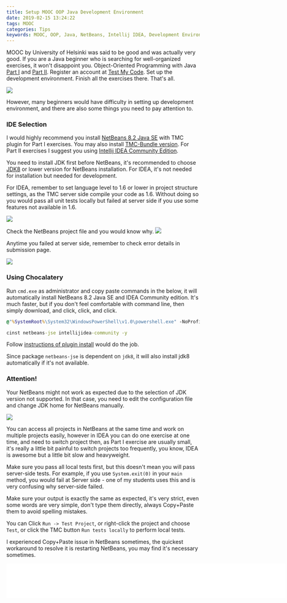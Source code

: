 ```yaml
---
title: Setup MOOC OOP Java Development Environment
date: 2019-02-15 13:24:22
tags: MOOC
categories: Tips
keywords: MOOC, OOP, Java, NetBeans, Intellij IDEA, Development Environment, Beginners
---
```


MOOC by University of Helsinki was said to be good and was actually very good. If you are a Java beginner who is searching for well-organized exercises, it won't disappoint you. Object-Oriented Programming with Java [Part I](https://materiaalit.github.io/2013-oo-programming/part1/week-1/) and [Part II](https://materiaalit.github.io/2013-oo-programming/part2/week-7/). Register an account at [Test My Code](https://tmc.mooc.fi/user/new). Set up the development environment. Finish all the exercises there. That's all. 

![](https://www.dropbox.com/s/nem2jk0x8lldftv/dev-env.jpg?dl=1)<!-- more -->

However, many beginners would have difficulty in setting up development environment, and there are also some things you need to pay attention to.

### IDE Selection
I would highly recommend you install [NetBeans 8.2 Java SE](https://netbeans.org/downloads/8.2/) with TMC plugin for Part I exercises. You may also install [TMC-Bundle version](http://update.testmycode.net/installers/tmc-netbeans_org_mooc/tmc-netbeans_org_mooc_tmcbeans-windows.exe). For Part II exercises I suggest you using [Intellij IDEA Community Edition](https://www.jetbrains.com/idea/download/#section=windows).

You need to install JDK first before NetBeans, it's recommended to choose [JDK8](https://www.oracle.com/technetwork/java/javase/downloads/jdk8-downloads-2133151.html) or lower version for NetBeans installation. For IDEA, it's not needed for installation but needed for development.

For IDEA, remember to set language level to 1.6 or lower in project structure settings, as the TMC server side compile your code as 1.6. Without doing so you would pass all unit tests locally but failed at server side if you use some features not available in 1.6.

![](https://www.dropbox.com/s/17ow99boghx0bx6/javac-level-6.jpg?dl=1)

Check the NetBeans project file and you would know why.
![](https://www.dropbox.com/s/gpr5a7t3qntiuqz/tmc-javac-source.jpg?dl=1)

Anytime you failed at server side, remember to check error details in submission page.

![](https://www.dropbox.com/s/hd91qe7a6z0nvqr/tmc-server-error.jpg?dl=1)

### Using Chocalatery

Run `cmd.exe` as administrator and copy paste commands in the below, it will automatically install NetBeans 8.2 Java SE and IDEA Community edition. It's much faster, but if you don't feel comfortable with command line, then simply download, and click, click, and click.

```cmd
@"%SystemRoot%\System32\WindowsPowerShell\v1.0\powershell.exe" -NoProfile -InputFormat None -ExecutionPolicy Bypass -Command "iex ((New-Object System.Net.WebClient).DownloadString('https://chocolatey.org/install.ps1'))" && SET "PATH=%PATH%;%ALLUSERSPROFILE%\chocolatey\bin"

cinst netbeans-jse intellijidea-community -y
```

Follow [instructions of plugin install](https://github.com/UniversityHelsinkiTKTL/tmc-plugin-installation-guide/blob/master/TmcPluginInstallationGuide.md#installing-tmc-plugin-to-exsisting-netbeans-installation-do-this-in-paja) would do the job.

Since package `netbeans-jse` is dependent on `jdk8`, it will also install jdk8 automatically if it's not available.

### Attention!
Your NetBeans might not work as expected due to the selection of JDK version not supported. In that case, you need to edit the configuration file and change JDK home for NetBeans manually.

![](https://www.dropbox.com/s/78nepyips1y113i/netbeans-jdk-home.jpg?dl=1)

You can access all projects in NetBeans at the same time and work on multiple projects easily, however in IDEA you can do one exercise at one time, and need to switch project then, as Part I exercise are usually small, it's really a little bit painful to switch projects too frequently, you know, IDEA is awesome but a little bit slow and heavyweight.

Make sure you pass all local tests first, but this doesn't mean you will pass server-side tests. For example, if you use `System.exit(0)` in your `main` method, you would fail at Server side - one of my students uses this and is very confusing why server-side failed.

Make sure your output is exactly the same as expected, it's very strict, even some words are very simple, don't type them directly, always Copy+Paste them to avoid spelling mistakes.

You can Click `Run -> Test Project`, or right-click the project and choose `Test`, or click the TMC button `Run tests locally` to perform local tests.

I experienced Copy+Paste issue in NetBeans sometimes, the quickest workaround to resolve it is restarting NetBeans, you may find it's necessary sometimes.

<iframe src="//rcm-na.amazon-adsystem.com/e/cm?o=1&p=48&l=ur1&category=books&banner=0HX1M2P8DDZ20D689R82&f=ifr&linkID=61f529dfb8b35107c92efc29a2c3c8dc&t=javaneversleep-20&tracking_id=javaneversleep-20" width="728" height="90" scrolling="no" border="0" marginwidth="0" style="border:none;" frameborder="0"></iframe>